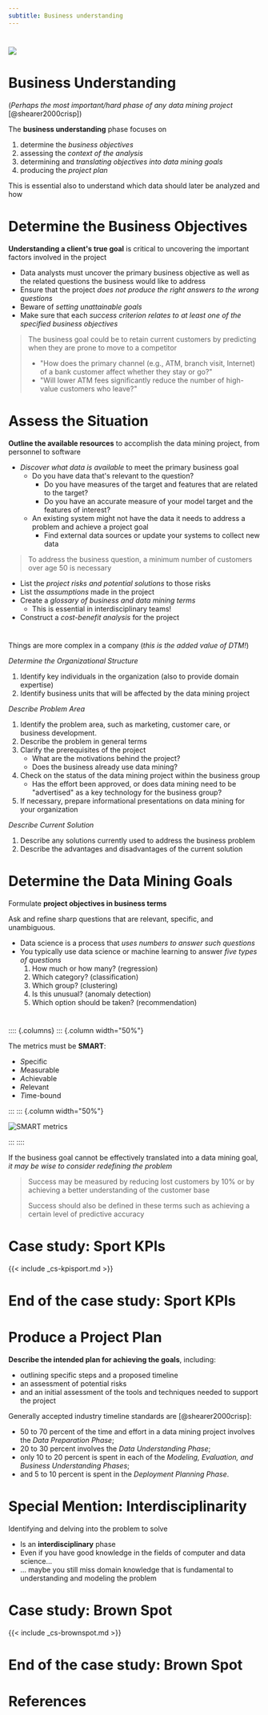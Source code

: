 ```yaml
---
subtitle: Business understanding
---
```


#

<img src="./img/crispdm_bu.svg" class="center">

# Business Understanding

(*Perhaps the most important/hard phase of any data mining project* [@shearer2000crisp])

The **business understanding** phase focuses on

1. determine the *business objectives*
2. assessing the *context of the analysis*
3. determining and *translating objectives into data mining goals*
4. producing the *project plan*

This is essential also to understand which data should later be analyzed and how

# Determine the Business Objectives

**Understanding a client's true goal** is critical to uncovering the important factors involved in the project

- Data analysts must uncover the primary business objective as well as the related questions the business would like to address
- Ensure that the project *does not produce the right answers to the wrong questions*
- Beware of *setting unattainable goals*
- Make sure that each *success criterion relates to at least one of the specified business objectives*

> The business goal could be to retain current customers by predicting when they are prone to move to a competitor
>
> - "How does the primary channel (e.g., ATM, branch visit, Internet) of a bank customer affect whether they stay or go?"
> - "Will lower ATM fees significantly reduce the number of high-value customers who leave?"

# Assess the Situation

**Outline the available resources** to accomplish the data mining project, from personnel to software

- *Discover what data is available* to meet the primary business goal
  - Do you have data that's relevant to the question?
    - Do you have measures of the target and features that are related to the target?
    - Do you have an accurate measure of your model target and the features of interest?
  - An existing system might not have the data it needs to address a problem and achieve a project goal
    - Find external data sources or update your systems to collect new data

> To address the business question, a minimum number of customers over age 50 is necessary

- List the *project risks and potential solutions* to those risks
- List the *assumptions* made in the project
- Create a *glossary of business and data mining terms*
  - This is essential in interdisciplinary teams!
- Construct a *cost-benefit analysis* for the project

#

Things are more complex in a company (*this is the added value of DTM!*)

*Determine the Organizational Structure*

1. Identify key individuals in the organization (also to provide domain expertise)
1. Identify business units that will be affected by the data mining project

*Describe Problem Area*

1. Identify the problem area, such as marketing, customer care, or business development.
1. Describe the problem in general terms
1. Clarify the prerequisites of the project
    - What are the motivations behind the project?
    - Does the business already use data mining?
1. Check on the status of the data mining project within the business group
    - Has the effort been approved, or does data mining need to be "advertised" as a key technology for the business group?
1. If necessary, prepare informational presentations on data mining for your organization

*Describe Current Solution*

1. Describe any solutions currently used to address the business problem
1. Describe the advantages and disadvantages of the current solution

# Determine the Data Mining Goals

Formulate **project objectives in business terms**

Ask and refine sharp questions that are relevant, specific, and unambiguous.

- Data science is a process that *uses numbers to answer such questions*
- You typically use data science or machine learning to answer *five types of questions*
    1. How much or how many? (regression)
    1. Which category? (classification)
    1. Which group? (clustering)
    1. Is this unusual? (anomaly detection)
    1. Which option should be taken? (recommendation)

#

:::: {.columns}
::: {.column width="50%"}

The metrics must be **SMART**:

- *S*pecific
- *M*easurable
- *A*chievable
- *R*elevant
- *T*ime-bound

:::
::: {.column width="50%"}

![SMART metrics](./img/businessunderstanding/smart.png)

:::
::::

If the business goal cannot be effectively translated into a data mining goal, *it may be wise to consider redefining the problem*

> Success may be measured by reducing lost customers by 10% or by achieving a better understanding of the customer base
>
> Success should also be defined in these terms such as achieving a certain level of predictive accuracy

# Case study: Sport KPIs

{{< include _cs-kpisport.md >}}

# End of the case study: Sport KPIs

# Produce a Project Plan

**Describe the intended plan for achieving the goals**, including:

- outlining specific steps and a proposed timeline
- an assessment of potential risks
- and an initial assessment of the tools and techniques needed to support the project

Generally accepted industry timeline standards are [@shearer2000crisp]:

- 50 to 70 percent of the time and effort in a data mining project involves the *Data Preparation Phase*;
- 20 to 30 percent involves the *Data Understanding Phase*;
- only 10 to 20 percent is spent in each of the *Modeling, Evaluation, and Business Understanding Phases*;
- and 5 to 10 percent is spent in the *Deployment Planning Phase*.

# Special Mention: Interdisciplinarity

Identifying and delving into the problem to solve

- Is an **interdisciplinary** phase
- Even if you have good knowledge in the fields of computer and data science...
- ... maybe you still miss domain knowledge that is fundamental to understanding and modeling the problem

# Case study: Brown Spot

{{< include _cs-brownspot.md >}}

# End of the case study: Brown Spot

# References